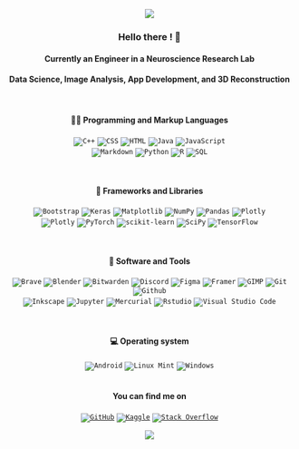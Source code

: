 <p align="center">
  <img src="https://capsule-render.vercel.app/api?type=waving&height=100&color=timeGradient"/>
</p>

<div align="center">
  
<h3>Hello there ! 🖖 </h3>
<h4>Currently an Engineer in a Neuroscience Research Lab</h4>
<h4>Data Science, Image Analysis, App Development, and 3D Reconstruction</h4>

<br>
  
<h4>👨‍💻 Programming and Markup Languages</h4> 

<code><img alt="C++" src="https://custom-icon-badges.demolab.com/badge/C++-9C033A.svg?logo=cpp2&logoColor=white"></code>
<code><img alt="CSS" src="https://img.shields.io/badge/CSS-1572B6.svg?logo=css3&logoColor=white"></code>
<code><img alt="HTML" src="https://img.shields.io/badge/HTML-E34F26.svg?logo=html5&logoColor=white"></code>
<code><img alt="Java" src="https://img.shields.io/badge/java-%23ED8B00.svg?style=for-the-badge&logo=openjdk&logoColor=white&style=plastic"></code>
<code><img alt="JavaScript" src="https://img.shields.io/badge/JavaScript-F7DF1E.svg?logo=javascript&logoColor=black"></code>
<br>
<code><img alt="Markdown" src="https://img.shields.io/badge/Markdown-000000.svg?logo=markdown&logoColor=white"></code>
<code><img alt="Python" src="https://img.shields.io/badge/Python-14354C.svg?logo=python&logoColor=white"></code>
<code><img alt="R" src="https://img.shields.io/badge/R-276DC3.svg?logo=r&logoColor=white"></code>
<code><img alt="SQL" src="https://custom-icon-badges.demolab.com/badge/SQL-025E8C.svg?logo=database&logoColor=white"></code>

<br> 

<h4>🧰 Frameworks and Libraries</h4>

<code><img alt="Bootstrap" src="https://img.shields.io/badge/Bootstrap-7952B3.svg?logo=bootstrap&logoColor=white"></code>
<code><img alt="Keras" src="https://img.shields.io/badge/Keras-%23D00000.svg?style=for-the-badge&logo=Keras&logoColor=white&style=plastic"></code>
<code><img alt="Matplotlib" src="https://img.shields.io/badge/Matplotlib-%23ffffff.svg?style=for-the-badge&logo=Matplotlib&logoColor=black&style=plastic"></code>
<code><img alt="NumPy" src="https://img.shields.io/badge/Numpy-013243.svg?logo=numpy&logoColor=white"></code>
<code><img alt="Pandas" src="https://img.shields.io/badge/Pandas-150458.svg?logo=pandas&logoColor=white"></code>
<code><img alt="Plotly" src="https://img.shields.io/badge/Plotly-%233F4F75.svg?style=for-the-badge&logo=plotly&logoColor=white&style=plastic"></code>
<br>
<code><img alt="Plotly" src="https://img.shields.io/badge/Plotly-%233F4F75.svg?style=for-the-badge&logo=plotly&logoColor=white&style=plastic"></code>
<code><img alt="PyTorch" src="https://img.shields.io/badge/PyTorch-%23EE4C2C.svg?style=for-the-badge&logo=PyTorch&logoColor=white&style=plastic"></code>
<code><img alt="scikit-learn" src="https://img.shields.io/badge/scikit--learn-%23F7931E.svg?style=for-the-badge&logo=scikit-learn&logoColor=white&style=plastic"></code>
<code><img alt="SciPy" src="https://img.shields.io/badge/SciPy-%230C55A5.svg?style=for-the-badge&logo=scipy&logoColor=%white&style=plastic"></code>
<code><img alt="TensorFlow" src="https://img.shields.io/badge/TensorFlow-FF6F00.svg?logo=TensorFlow&logoColor=white"></code>

<br> 

<h4>📱 Software and Tools</h4>

<code><img alt="Brave" src="https://img.shields.io/badge/-Brave-FB542B?logo=brave&logoColor=white"></code>
<code><img alt="Blender" src="https://img.shields.io/badge/blender-%23F5792A.svg?style=for-the-badge&logo=blender&logoColor=white&style=plastic"></code>
<code><img alt="Bitwarden" src="https://img.shields.io/badge/-Bitwarden-175DDC?logo=bitwarden&logoColor=white"></code>
<code><img alt="Discord" src="https://img.shields.io/badge/-Discord-5865F2.svg?logo=discord&logoColor=white"></code>
<code><img alt="Figma" src="https://img.shields.io/badge/figma-%23F24E1E.svg?style=for-the-badge&logo=figma&logoColor=white&style=plastic"></code>
<code><img alt="Framer" src="https://img.shields.io/badge/Framer-black?style=for-the-badge&logo=framer&logoColor=blue&style=plastic"></code>
<code><img alt="GIMP" src="https://img.shields.io/badge/Gimp-657D8B?style=for-the-badge&logo=gimp&logoColor=white&style=plastic"></code>
<code><img alt="Git" src="https://img.shields.io/badge/Git-F05033.svg?logo=git&logoColor=white"></code>
<code><img alt="Github" src="https://img.shields.io/badge/github-%23121011.svg?style=for-the-badge&logo=github&logoColor=white&style=plastic"></code>
<br>
<code><img alt="Inkscape" src="https://img.shields.io/badge/Inkscape-000000?logo=Inkscape&logoColor=white"></code>
<code><img alt="Jupyter" src="https://img.shields.io/badge/Jupyter-F37626.svg?logo=Jupyter&logoColor=white"></code>
<code><img alt="Mercurial" src="https://img.shields.io/badge/mercurial-999999.svg?style=for-the-badge&logo=mercurial&logoColor=white&style=plastic"></code>
<code><img alt="Rstudio" src="https://img.shields.io/badge/RStudio-4285F4?style=for-the-badge&logo=rstudio&logoColor=white&style=plastic"></code>
<code><img alt="Visual Studio Code" src="https://img.shields.io/badge/Visual%20Studio%20Code-0078d7.svg?logo=visual-studio-code&logoColor=white"></code>

<br> 

<h4>💻 Operating system</h4>
<code><img alt="Android" src="https://img.shields.io/badge/Android-3DDC84?style=for-the-badge&logo=android&logoColor=white&style=plastic"></code>
<code><img alt="Linux Mint" src="https://img.shields.io/badge/Linux%20Mint-87CF3E?style=for-the-badge&logo=Linux%20Mint&logoColor=white&style=plastic"></code>
<code><img alt="Windows" src="https://img.shields.io/badge/Windows%2011-%230079d5.svg?style=for-the-badge&logo=Windows%2011&logoColor=white&style=plastic"></code>
</div>

<br>

<div align="center">
  
<h4>You can find me on</h4> 

<code>[![GitHub](https://img.shields.io/badge/github-%23121011.svg?style=for-the-badge&logo=github&logoColor=white&style=plastic)](https://github.com/LSeu-Open)</code>
<code>[![Kaggle](https://img.shields.io/badge/Kaggle-20BEFF?style=for-the-badge&logo=Kaggle&logoColor=white&style=plastic)](https://www.kaggle.com/lucas9475)</code>
<code>[![Stack Overflow](https://img.shields.io/badge/-Stackoverflow-FE7A16?style=for-the-badge&logo=stack-overflow&logoColor=white&style=plastic)](https://stackoverflow.com/users/17561930/lseu)</code>

<div/>


<p align="center">
  <img src="https://capsule-render.vercel.app/api?type=waving&height=100&color=timeGradient&fontSize=30&fontAlignY=35&reversal=false&section=footer"/>
</p>


